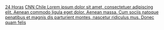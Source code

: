 [24 Horas](https://www.24horas.cl/)
[CNN Chile Lorem ipsum dolor sit amet, consectetuer adipiscing elit. Aenean commodo ligula eget dolor. Aenean massa. Cum sociis natoque penatibus et magnis dis parturient montes, nascetur ridiculus mus. Donec quam felis](https://www.cnnchile.com/)